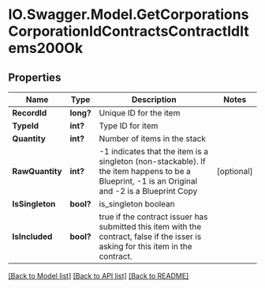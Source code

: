 # IO.Swagger.Model.GetCorporationsCorporationIdContractsContractIdItems200Ok
## Properties

Name | Type | Description | Notes
------------ | ------------- | ------------- | -------------
**RecordId** | **long?** | Unique ID for the item | 
**TypeId** | **int?** | Type ID for item | 
**Quantity** | **int?** | Number of items in the stack | 
**RawQuantity** | **int?** | -1 indicates that the item is a singleton (non-stackable). If the item happens to be a Blueprint, -1 is an Original and -2 is a Blueprint Copy | [optional] 
**IsSingleton** | **bool?** | is_singleton boolean | 
**IsIncluded** | **bool?** | true if the contract issuer has submitted this item with the contract, false if the isser is asking for this item in the contract. | 

[[Back to Model list]](../README.md#documentation-for-models) [[Back to API list]](../README.md#documentation-for-api-endpoints) [[Back to README]](../README.md)

